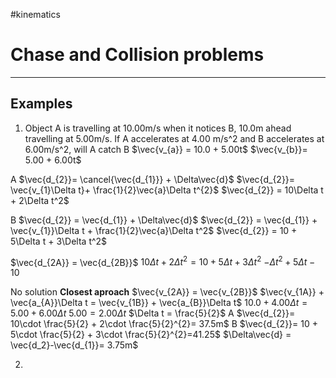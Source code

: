 #kinematics 
# Chase and Collision problems
---
## Examples
1. Object A is travelling at 10.00m/s when it notices B, 10.0m ahead travelling at 5.00m/s. If A accelerates at 4.00 m/s^2 and B accelerates at 6.00m/s^2, will A catch B
$\vec{v_{a}} = 10.0 + 5.00t$
$\vec{v_{b}}= 5.00 + 6.00t$

A
$\vec{d_{2}}= \cancel{\vec{d_{1}}} + \Delta\vec{d}$
$\vec{d_{2}}= \vec{v_{1}\Delta t}+ \frac{1}{2}\vec{a}\Delta t^{2}$
$\vec{d_{2}} = 10\Delta t + 2\Delta t^2$

B
$\vec{d_{2}} = \vec{d_{1}} + \Delta\vec{d}$
$\vec{d_{2}} = \vec{d_{1}} + \vec{v_{1}}\Delta t + \frac{1}{2}\vec{a}\Delta t^2$
$\vec{d_{2}} = 10 + 5\Delta t + 3\Delta t^2$ 

$\vec{d_{2A}} = \vec{d_{2B}}$
$10\Delta t + 2\Delta t^{2} = 10 + 5\Delta t + 3\Delta t^2$
$-\Delta t^{2}+ 5\Delta t - 10$

$\text{No solution}$
**Closest aproach**
$\vec{v_{2A}} = \vec{v_{2B}}$
$\vec{v_{1A}} + \vec{a_{A}}\Delta t = \vec{v_{1B}} + \vec{a_{B}}\Delta t$ 
$10.0 + 4.00\Delta t = 5.00 + 6.00\Delta t$
$5.00 = 2.00\Delta t$
$\Delta t = \frac{5}{2}$
A
$\vec{d_{2}}= 10\cdot \frac{5}{2} + 2\cdot \frac{5}{2}^{2}= 37.5m$
B
$\vec{d_{2}}= 10 + 5\cdot \frac{5}{2} + 3\cdot \frac{5}{2}^{2}=41.25$
$\Delta\vec{d} = \vec{d_2}-\vec{d_{1}}= 3.75m$

2.

